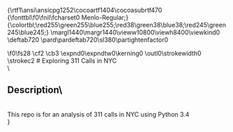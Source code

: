 {\rtf1\ansi\ansicpg1252\cocoartf1404\cocoasubrtf470
{\fonttbl\f0\fnil\fcharset0 Menlo-Regular;}
{\colortbl;\red255\green255\blue255;\red38\green38\blue38;\red245\green245\blue245;}
\margl1440\margr1440\vieww10800\viewh8400\viewkind0
\deftab720
\pard\pardeftab720\sl380\partightenfactor0

\f0\fs28 \cf2 \cb3 \expnd0\expndtw0\kerning0
\outl0\strokewidth0 \strokec2 # Exploring 311 Calls in NYC\
\
## Description\
\
This repo is for an analysis of 311 calls in NYC using Python 3.4\
}